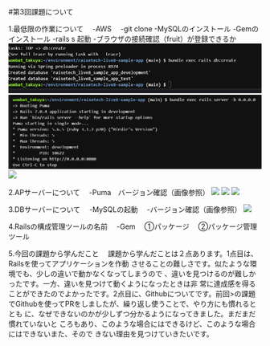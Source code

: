 #第3回課題について

1.最低限の作業について
　-AWS
　-git clone
  -MySQLのインストール
  -Gemのインストール
  -rails s 起動
  -ブラウザの接続確認（fruit）が登録できるか
![](2023-03-03-00-34-24.png)
![](2023-03-03-00-34-35.png)
![](2023-03-03-00-34-50.png)

2.APサーバーについて
　-Puma　バージョン確認（画像参照）
![](2023-03-03-00-35-00.png)
![](2023-03-03-00-35-10.png)
![](2023-03-03-00-35-20.png)

3.DBサーバーについて
　-MySQLの起動
　-バージョン確認（画像参照）
![](2023-03-03-00-35-31.png)

4.Railsの構成管理ツールの名前
　-Gem
　①パッケージ
　②パッケージ管理ツール

5.今回の課題から学んだこと
　課題から学んだことは２点あります。1点目は、Railsを使ってアプリケーションを作動
させることの難しさです。似たような環境でも、少しの違いで動かなくなってしまうので
、違いを見つけるのが難しかったです。一方、違いを見つけて動くようになったときは非
常に達成感を得ることができたのでよかったです。2点目に、Githubについてです。前回>の課題でGithubを使ってPRをしましたが、繰り返し使うことで、やり方にも慣れるととも
に、なぜできないのかが少しずつ分かるようになってきました。まだまだ慣れていないと
ころもあり、このような場合にはできるけど、このような場合にはできないまた、そので
きない理由を見つけていきたいです。


